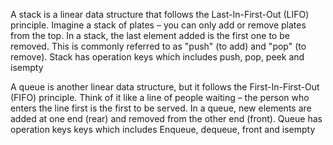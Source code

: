 A stack is a linear data structure that follows the Last-In-First-Out (LIFO) principle. Imagine a stack of plates – you can only add or remove plates from the top. In a stack, the last element added is the first one to be removed. This is commonly referred to as "push" (to add) and "pop" (to remove).
Stack has operation keys which includes push, pop, peek and isempty 

A queue is another linear data structure, but it follows the First-In-First-Out (FIFO) principle. Think of it like a line of people waiting – the person who enters the line first is the first to be served. In a queue, new elements are added at one end (rear) and removed from the other end (front).
Queue has operation keys keys which includes Enqueue, dequeue, front and isempty

